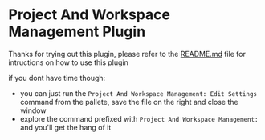# Project And Workspace Management Plugin          

Thanks for trying out this plugin, please refer to the
[README.md](https://github.com/tshrpl/ProjectAndWorkspaceManagement#readme)
file for intructions on how to use this plugin

if you dont have time though:
- you can just run the `Project And Workspace Management: Edit Settings` command from the pallete, save the file on the right and close the window
- explore the command prefixed with `Project And Workspace Management: ` and you'll get the hang of it